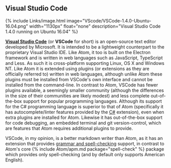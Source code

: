 ## Visual Studio Code
{% include Links/image.html image="VScode/VSCode-1.4.0-Ubuntu-16.04.png" width="1130px" float="none" description="Visual Studio Code 1.4.0 running on Ubuntu 16.04" %}

[**Visual Studio Code**](https://code.visualstudio.com) (or **VSCode** for short) is an open-source text editor developed by Microsoft. It is intended to be a lightweight counterpart to the proprietary Visual Studio IDE. Like Atom, it too is built on the Electron framework and is written in web languages such as JavaScript, TypeScript and Less. As such it is cross-platform supporting Linux, OS X and Windows NT. Like Atom it is extended using plugins (or extensions as they are officially referred to) written in web languages, although unlike Atom these plugins must be installed from VSCode's own interface and cannot be installed from the command-line. In contrast to Atom, VSCode has fewer plugins available, a seemingly smaller community (although the differences in the size of their communities are likely modest) and less complete out-of-the-box support for popular programming languages. Although its support for the C# programming language is superior to that of Atom (specifically it has autocomplete/linter features provided by the <span class="package"><a href="https://marketplace.visualstudio.com/items?itemName=ms-vscode.csharp" link="_blank">C#</a></span> extension), even when extra plugins are installed for Atom. Likewise it has out-of-the-box support for code debugging, an embedded terminal and git version-control, which are features that Atom requires additional plugins to provide.

VSCode, in my opinion, is a better markdown writer than Atom, as it has an extension that provides <span class="package"><a href="https://marketplace.visualstudio.com/items?itemName=seanmcbreen.Spell" link="_blank">grammar and spell-checking</a></span> support, in contrast to Atom's core {% include Atom/apm.md package="spell-check" %} package which provides only spell-checking (and by default only supports American English).
